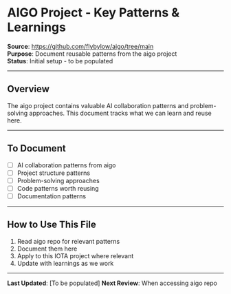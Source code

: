 # AIGO Project - Key Patterns & Learnings

**Source**: https://github.com/flybylow/aigo/tree/main  
**Purpose**: Document reusable patterns from the aigo project  
**Status**: Initial setup - to be populated

---

## Overview

The aigo project contains valuable AI collaboration patterns and problem-solving approaches. This document tracks what we can learn and reuse here.

---

## To Document

- [ ] AI collaboration patterns from aigo
- [ ] Project structure patterns
- [ ] Problem-solving approaches
- [ ] Code patterns worth reusing
- [ ] Documentation patterns

---

## How to Use This File

1. Read aigo repo for relevant patterns
2. Document them here
3. Apply to this IOTA project where relevant
4. Update with learnings as we work

---

**Last Updated**: [To be populated]
**Next Review**: When accessing aigo repo
